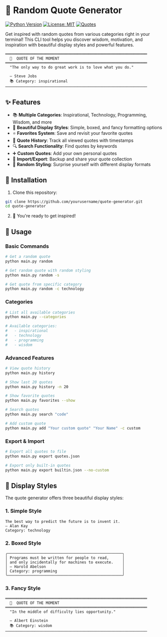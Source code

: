 # 💬 Random Quote Generator

[![Python Version](https://img.shields.io/badge/python-3.6+-blue.svg)](https://www.python.org/downloads/)
[![License: MIT](https://img.shields.io/badge/License-MIT-yellow.svg)](https://opensource.org/licenses/MIT)
[![Quotes](https://img.shields.io/badge/database-100%2B_quotes-brightgreen.svg)](https://github.com/yourusername/quote-generator)

Get inspired with random quotes from various categories right in your terminal! This CLI tool helps you discover wisdom, motivation, and inspiration with beautiful display styles and powerful features.

```
═══════════════════════════════════════════════════════════════
  💭  QUOTE OF THE MOMENT
═══════════════════════════════════════════════════════════════
  "The only way to do great work is to love what you do."

  — Steve Jobs
  📚 Category: inspirational
───────────────────────────────────────────────────────────────
```

## ✨ Features

- 📚 **Multiple Categories**: Inspirational, Technology, Programming, Wisdom, and more
- 🎨 **Beautiful Display Styles**: Simple, boxed, and fancy formatting options
- ⭐ **Favorites System**: Save and revisit your favorite quotes
- 📝 **Quote History**: Track all viewed quotes with timestamps
- 🔍 **Search Functionality**: Find quotes by keywords
- ➕ **Custom Quotes**: Add your own personal quotes
- 💾 **Import/Export**: Backup and share your quote collection
- 🔄 **Random Styling**: Surprise yourself with different display formats

## 🚀 Installation

1. Clone this repository:
```bash
git clone https://github.com/yourusername/quote-generator.git
cd quote-generator
```

2. 🎉 You're ready to get inspired!

## 📖 Usage

### Basic Commands

```bash
# Get a random quote
python main.py random

# Get random quote with random styling
python main.py random -s

# Get quote from specific category
python main.py random -c technology
```

### Categories

```bash
# List all available categories
python main.py --categories

# Available categories:
#   - inspirational
#   - technology  
#   - programming
#   - wisdom
```

### Advanced Features

```bash
# View quote history
python main.py history

# Show last 20 quotes
python main.py history -n 20

# Show favorite quotes
python main.py favorites --show

# Search quotes
python main.py search "code"

# Add custom quote
python main.py add "Your custom quote" "Your Name" -c custom
```

### Export & Import

```bash
# Export all quotes to file
python main.py export quotes.json

# Export only built-in quotes
python main.py export builtin.json --no-custom
```

## 🎨 Display Styles

The quote generator offers three beautiful display styles:

### 1. Simple Style
```
The best way to predict the future is to invent it.
— Alan Kay
Category: technology
```

### 2. Boxed Style
```
╭───────────────────────────────────────────────────╮
│ Programs must be written for people to read,      │
│ and only incidentally for machines to execute.    │
│ — Harold Abelson                                  │
│ Category: programming                             │
╰───────────────────────────────────────────────────╯
```

### 3. Fancy Style
```
═══════════════════════════════════════════════════════════════
  💭  QUOTE OF THE MOMENT
═══════════════════════════════════════════════════════════════
  "In the middle of difficulty lies opportunity."

  — Albert Einstein
  📚 Category: wisdom
───────────────────────────────────────────────────────────────
```


